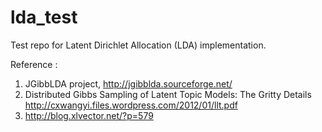 lda_test
========
Test repo for Latent Dirichlet Allocation (LDA) implementation.

Reference :
1. JGibbLDA project, http://jgibblda.sourceforge.net/
2. Distributed Gibbs Sampling of Latent Topic Models: The Gritty Details http://cxwangyi.files.wordpress.com/2012/01/llt.pdf
3. http://blog.xlvector.net/?p=579